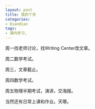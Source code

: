 ```yaml
---
layout: post
title: 我的个天
categories:
- Diandian
tags:
- 课内学习, 
---
```

<p>周一找老师讨论，找Writing Center改文章。</p>
<p>周二数学考试。</p>
<p>周三，文章截止。</p>
<p>周四数学考试。</p>
<p>周五物理半期考试，演讲，交海报。</p>
<p>当然还有日常上课和作业。天哪。</p>